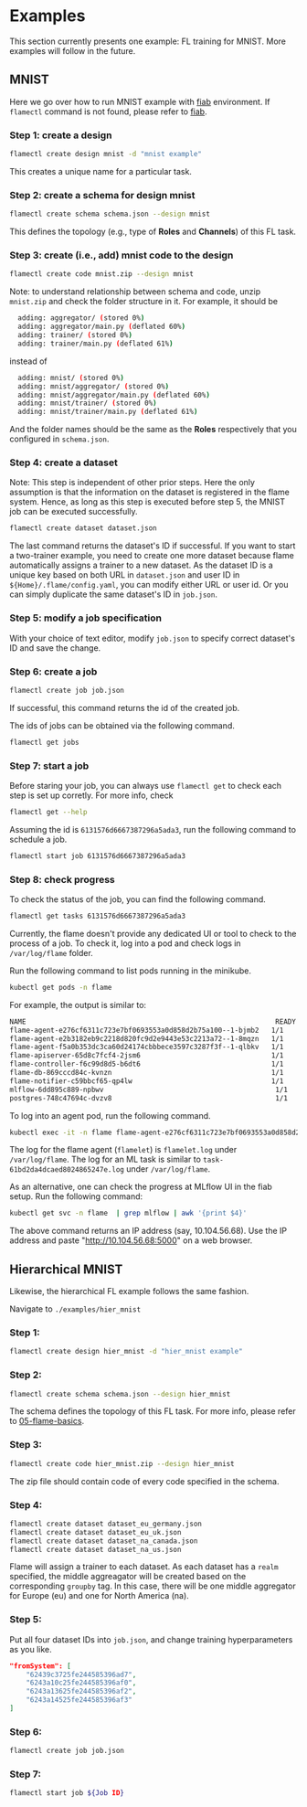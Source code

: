 # Examples

This section currently presents one example: FL training for MNIST. More examples will follow in the future.

## MNIST

Here we go over how to run MNIST example with [fiab](03-fiab.md) environment.
If `flamectl` command is not found, please refer to [fiab](03-fiab.md).

### Step 1: create a design
```bash
flamectl create design mnist -d "mnist example"
```
This creates a unique name for a  particular task. 

### Step 2: create a schema for design mnist
```bash
flamectl create schema schema.json --design mnist
```
This defines the topology (e.g., type of **Roles** and **Channels**) of this FL task.

### Step 3: create (i.e., add) mnist code to the design

```bash
flamectl create code mnist.zip --design mnist
```
Note: to understand relationship between schema and code, unzip `mnist.zip` and check the folder structure in it.
For example, it should be 
```bash
  adding: aggregator/ (stored 0%)
  adding: aggregator/main.py (deflated 60%)
  adding: trainer/ (stored 0%)
  adding: trainer/main.py (deflated 61%)
```
instead of
```bash
  adding: mnist/ (stored 0%)
  adding: mnist/aggregator/ (stored 0%)
  adding: mnist/aggregator/main.py (deflated 60%)
  adding: mnist/trainer/ (stored 0%)
  adding: mnist/trainer/main.py (deflated 61%)
```
And the folder names should be the same as the **Roles** respectively that you configured in `schema.json`. 


### Step 4: create a dataset

Note: This step is independent of other prior steps. Here the only assumption is that the information on the dataset
is registered in the flame system. Hence, as long as this step is executed before step 5, the MNIST job can be executed
successfully.
```bash
flamectl create dataset dataset.json
```
The last command returns the dataset's ID if successful.
If you want to start a two-trainer example, you need to create one more dataset because flame automatically assigns a trainer to a new dataset.
As the dataset ID is a unique key based on both URL in `dataset.json` and user ID in `${Home}/.flame/config.yaml`, you can modify either URL or user id. Or you can simply duplicate the same dataset's ID in `job.json`.

### Step 5: modify a job specification

With your choice of text editor, modify `job.json` to specify correct dataset's ID and save the change.

### Step 6: create a job
```bash
flamectl create job job.json
```
If successful, this command returns the id of the created job.

The ids of jobs can be obtained via the following command.
```bash
flamectl get jobs
```

### Step 7: start a job
Before staring your job, you can always use `flamectl get` to check each step is set up corretly. For more info, check 
```bash
flamectl get --help
```


Assuming the id is `6131576d6667387296a5ada3`, run the following command to schedule a job.
```bash
flamectl start job 6131576d6667387296a5ada3
```

### Step 8: check progress
To check the status of the job, you can find the following command.
```bash
flamectl get tasks 6131576d6667387296a5ada3
```

Currently, the flame doesn't provide any dedicated UI or tool to check to the process of a job.
To check it, log into a pod and check logs in `/var/log/flame` folder.

Run the following command to list pods running in the minikube.
```bash
kubectl get pods -n flame
```
For example, the output is similar to:
```bash
NAME                                                             READY   STATUS    RESTARTS   AGE
flame-agent-e276cf6311c723e7bf0693553a0d858d2b75a100--1-bjmb2   1/1     Running   0          69s
flame-agent-e2b3182eb9c2218d820fc9d2e9443e53c2213a72--1-8mqzn   1/1     Running   0          69s
flame-agent-f5a0b353dc3ca60d24174cbbbece3597c3287f3f--1-qlbkv   1/1     Running   0          69s
flame-apiserver-65d8c7fcf4-2jsm6                                1/1     Running   0          164m
flame-controller-f6c99d8d5-b6dt6                                1/1     Running   0          26m
flame-db-869cccd84c-kvnzn                                       1/1     Running   0          164m
flame-notifier-c59bbcf65-qp4lw                                  1/1     Running   0          164m
mlflow-6dd895c889-npbwv                                          1/1     Running   0          164m
postgres-748c47694c-dvzv8                                        1/1     Running   0          164m
```

To log into an agent pod, run the following command.
```bash
kubectl exec -it -n flame flame-agent-e276cf6311c723e7bf0693553a0d858d2b75a100--1-bjmb2 -- bash
```

The log for the flame agent (`flamelet`) is `flamelet.log` under `/var/log/flame`.
The log for an ML task is similar to `task-61bd2da4dcaed8024865247e.log` under `/var/log/flame`.


As an alternative, one can check the progress at MLflow UI in the fiab setup.
Run the following command:
```bash
kubectl get svc -n flame  | grep mlflow | awk '{print $4}'
```
The above command returns an IP address (say, 10.104.56.68).
Use the IP address and paste "http://10.104.56.68:5000" on a web browser.

## Hierarchical MNIST
Likewise, the hierarchical FL example follows the same fashion. 

Navigate to `./examples/hier_mnist`

### Step 1:
```bash 
flamectl create design hier_mnist -d "hier_mnist example"
```
### Step 2:
```bash
flamectl create schema schema.json --design hier_mnist
```
The schema defines the topology of this FL task. For more info, please refer to [05-flame-basics](05-flame-basics.md).
### Step 3:
```bash
flamectl create code hier_mnist.zip --design hier_mnist
```
The zip file should contain code of every code specified in the schema.

### Step 4:
```bash
flamectl create dataset dataset_eu_germany.json
flamectl create dataset dataset_eu_uk.json
flamectl create dataset dataset_na_canada.json
flamectl create dataset dataset_na_us.json
```
Flame will assign a trainer to each dataset. As each dataset has a `realm` specified, the middle aggreagator will be created based on the corresponding `groupby` tag. In this case, there will be one middle aggregator for Europe (eu) and one for North America (na).

### Step 5: 
Put all four dataset IDs into `job.json`, and change training hyperparameters as you like.
```json
"fromSystem": [
    "62439c3725fe244585396ad7",
    "6243a10c25fe244585396af0",
    "6243a13625fe244585396af2",
    "6243a14525fe244585396af3"
]
```

### Step 6:
```bash
flamectl create job job.json
```

### Step 7:
```bash
flamectl start job ${Job ID}
```
